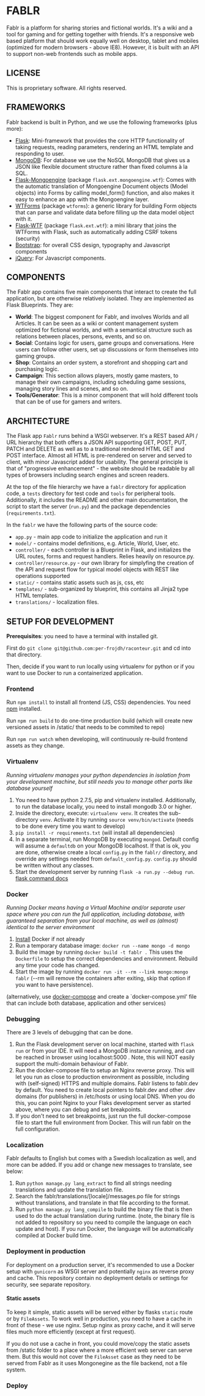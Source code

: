 # FABLR

Fablr is a platform for sharing stories and fictional worlds. It's a wiki and a tool for gaming and for getting together with friends. It's a responsive web based platform that should work equally well on desktop, tablet and mobiles (optimized for modern browsers - above IE8). However, it is built with an API to support non-web frontends such as mobile apps.

## LICENSE

This is proprietary software. All rights reserved.

## FRAMEWORKS

Fablr backend is built in Python, and we use the following frameworks (plus more):

* [Flask](http://flask.pocoo.org/): Mini-framework that provides the core HTTP functionality of taking requests, reading parameters, rendering an HTML template and responding to user.
* [MongoDB](http://www.mongodb.org/): For database we use the NoSQL MongoDB that gives us a JSON like flexible document structure rather than fixed columns à la SQL.
* [Flask-Mongoengine](http://mongoengine.org/) (package `flask.ext.mongoengine.wtf`): Comes with the automatic translation of Mongoengine Document objects (Model objects) into Forms by calling model_form() function, and also makes it easy to enhance an app with the Mongoengine layer.
* [WTForms](http://wtforms.readthedocs.org/en/latest/) (package `wtforms`): a generic library for building Form objects that can parse and validate data before filling up the data model object with it.
* [Flask-WTF](https://flask-wtf.readthedocs.org/en/latest/) (package `flask.ext.wtf`): a mini library that joins the WTForms with Flask, such as automatically adding CSRF tokens (security)
* [Bootstrap](http://getbootstrap.com/): for overall CSS design, typography and Javascript components
* [jQuery](http://jquery.com/): For Javascript components.

## COMPONENTS

The Fablr app contains five main components that interact to create the full application, but are otherwise relatively isolated. They are implemented as Flask Blueprints. They are:

* **World**: The biggest component for Fablr, and involves Worlds and all Articles. It can be seen as a wiki or content management system optimized for fictional worlds, and with a semantical structure such as relations between places, persons, events, and so on.
* **Social**: Contains logic for users, game groups and conversations. Here users can follow other users, set up discussions or form themselves into gaming groups.
* **Shop**: Contains an order system, a storefront and shopping cart and purchasing logic.
* **Campaign**: This section allows players, mostly game masters, to manage their own campaigns, including scheduling game sessions, managing story lines and scenes, and so on.
* **Tools/Generator**: This is a minor component that will hold different tools that can be of use for gamers and writers.

## ARCHITECTURE

The Flask app `Fablr` runs behind a WSGI webserver. It's a REST based API / URL hierarchy that both offers a JSON API supporting GET, POST, PUT, PATCH and DELETE as well as to a traditional rendered HTML GET and POST interface. Almost all HTML is pre-rendered on server and served to client, with minor Javascript added for usability. The general principle is that of "progressive enhancement" - the website should be readable by all types of browsers including search engines and screen readers.

At the top of the file hierarchy we have a `fablr` directory for application code, a `tests` directory for test code and `tools` for peripheral tools. Additionally, it includes the README and other main documentation, the script to start the server (`run.py`) and the package dependencies (`requirements.txt`).

In the `fablr` we have the following parts of the source code:

* `app.py` - main app code to initialize the application and run it
* `model/` - contains model definitions, e.g. Article, World, User, etc.
* `controller/` - each controller is a Blueprint in Flask, and initializes the URL routes, forms and request handlers. Relies heavily on resource.py.
* `controller/resource.py` - our own library for simplyfing the creation of the API and request flow for typical model objects with REST like operations supported
* `static/` - contains static assets such as js, css, etc
* `templates/` - sub-organized by blueprint, this contains all Jinja2 type HTML templates.
* `translations/` - localization files.

## SETUP FOR DEVELOPMENT

**Prerequisites**: you need to have a terminal with installed git.

First do `git clone git@github.com:per-frojdh/raconteur.git` and cd into that directory.

Then, decide if you want to run locally using virtualenv for python or if you want to use Docker to run a containerized application.

### Frontend

Run `npm install` to install all frontend (JS, CSS) dependencies. You need [npm](https://www.npmjs.com/) installed.

Run `npm run build` to do one-time production build (which will create new versioned assets in /static/ that needs to be commited to repo)

Run `npm run watch` when developing, will continuously re-build frontend assets as they change.

### Virtualenv

*Running virtualenv manages your python dependencies in isolation from your development machine, but still needs you to manage other parts like database yourself*

1. You need to have python 2.7.5, pip and virtualenv installed. Additionally, to run the database locally, you need to install mongodb 3.0 or higher.
2. Inside the directory, execute:  `virtualenv venv`. It creates the sub-directory `venv`. Activate it by running `source venv/bin/activate` (needs to be done every time you want to develop)
3. `pip install -r requirements.txt` (will install all dependencies)
4. In a separate terminal, run MongoDB by executing `mongod`. Default config will assume a `defaultdb` on your MongoDB localhost. If that is ok, you are done, otherwise create a local `config.py` in the `fablr/` directory, and override any settings needed from `default_config.py`. `config.py` should be written without any classes.
5. Start the development server by running `flask -a run.py --debug run`. [flask command docs](http://flask.pocoo.org/docs/dev/quickstart/#debug-mode)

### Docker

*Running Docker means having a Virtual Machine and/or separate user space where you can run the full application, including database, with guaranteed separation from your local machine, as well as (almost) identical to the server environment*

1. [Install](https://docs.docker.com/installation/) Docker if not already
2. Run a temporary database image: `docker run --name mongo -d mongo`
3. Build the image by running `docker build -t fablr .` This uses the `Dockerfile` to setup the correct dependencies and environment. Rebuild any time your code has changed.
4. Start the image by running `docker run -it --rm --link mongo:mongo fablr` (--rm will remove the containers after exiting, skip that option if you want to have persistence).

(alternatively, use [docker-compose](https://docs.docker.com/compose/) and create a `docker-compose.yml' file that can include both database, application and other services)

### Debugging
There are 3 levels of debugging that can be done.
1. Run the Flask development server on local machine, started with `flask run` or from your IDE. It will need a MongoDB instance running, and can be reached in browser using localhost:5000 . Note, this will NOT easily support the multi-domain behaviour of Fablr.
2. Run the docker-compose file to setup an Nginx reverse proxy. This will let you run as close to production environment as possible, including with (self-signed) HTTPS and multiple domains. Fablr listens to fablr.dev by default. You need to create local pointers to fablr.dev and other .dev domains (for publishers) in /etc/hosts or using local DNS. When you do this, you can point Nginx to your Flaks development server as started above, where you can debug and set breakpoints.
3. If you don't need to set breakpoints, just run the full docker-compose file to start the full environment from Docker. This will run fablr on the full configuration.

### Localization

Fablr defaults to English but comes with a Swedish localization as well, and more can be
added. If you add or change new messages to translate, see below:

1. Run `python manage.py lang_extract` to find all strings needing translations and update the translation file.
2. Search the fablr/translations/[locale]/messages.po file for strings without translations, and translate in that file according to the format.
3. Run `python manage.py lang_compile` to build the binary file that is then used to do the actual translation during runtime. (note, the binary file is not added to repository so you need to compile the language on each update and host). If you run Docker, the language will be automatically compiled at Docker build time.

### Deployment in production

For deployment on a production server, it's recommended to use a Docker setup with `gunicorn` as WSGI server and potentially `nginx` as reverse proxy and cache. This repository contain no deployment details or settings for security, see separate repository.

#### Static assets

To keep it simple, static assets will be served either by flasks `static` route or by `FileAssets`. To work well in production, you need to have a cache in front of these - we use nginx. Setup nginx as proxy cache, and it will serve files much more efficiently (except at first request).

If you do not use a cache in front, you could move/copy the static assets from /static folder to a place where a more efficient web server can serve them. But this would not cover the `FileAsset` case as they need to be served from Fablr as it uses Mongonegine as the file backend, not a file system.

### Deploy
